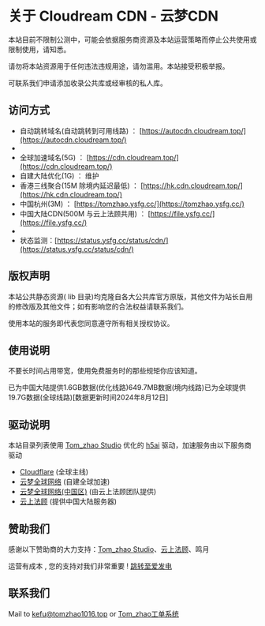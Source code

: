 # 关于 Cloudream CDN - 云梦CDN 

本站目前不限制公测中，可能会依据服务商资源及本站运营策略而停止公共使用或限制使用，请知悉。

请勿将本站资源用于任何违法违规用途，请勿滥用。本站接受积极举报。

可联系我们申请添加收录公共库或经审核的私人库。

## 访问方式

- 自动跳转域名(自动跳转到可用线路) ： [https://autocdn.cloudream.top/](https://autocdn.cloudream.top/)
- 
- 全球加速域名(5G) ： [https://cdn.cloudream.top/](https://cdn.cloudream.top/)
- 自建大陆优化(1G) ： 维护
- 香港三线聚合(15M 除境内延迟最低) ： [https://hk.cdn.cloudream.top/](https://hk.cdn.cloudream.top/)
- 中国杭州(3M) ： [https://tomzhao.ysfg.cc/](https://tomzhao.ysfg.cc/)
- 中国大陆CDN(500M 与云上法顾共用) ： [https://file.ysfg.cc/](https://file.ysfg.cc/)
- 
- 状态监测：[https://status.ysfg.cc/status/cdn/](https://status.ysfg.cc/status/cdn/)

##  版权声明

本站公共静态资源( lib 目录)均克隆自各大公共库官方原版，其他文件为站长自用的修改版及其他文件；如有影响您的合法权益请联系我们。

使用本站的服务即代表您同意遵守所有相关授权协议。

##  使用说明

不要长时间占用带宽，使用免费服务时的那些规矩你应该知道。

已为中国大陆提供1.6GB数据(优化线路)649.7MB数据(境内线路)已为全球提供19.7G数据(全球线路)[数据更新时间2024年8月12日]

## 驱动说明

本站目录列表使用 [Tom_zhao Studio](https://tomzhao.top) 优化的 [h5ai](https://larsjung.de/h5ai/) 驱动，加速服务由以下服务商驱动

- [Cloudflare](https://www.cloudflare.com/) (全球主线)
- [云梦全球网络](https://cloudream.top/) (自建全球加速)
- [云梦全球网络(中国区)](https://cloudream.top/) (由云上法顾团队提供)
- [云上法顾](https://ysfg.cc/) (提供中国大陆服务器)

## 赞助我们

感谢以下赞助商的大力支持：[Tom_zhao Studio](https://tomzhao.top/)、[云上法顾](https://ysfg.cc/)、鸣月

运营有成本 , 您的支持对我们非常重要 ! 
[跳转至爱发电](https://afdian.net/a/tomzhao)

## 联系我们

Mail to kefu@tomzhao1016.top or [Tom_zhao工单系统](https://ticket.tomzhao.top/)
